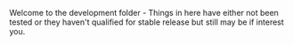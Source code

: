 Welcome to the development folder - Things in here have either not been tested or they haven't qualified for stable release but still may be if interest you.



